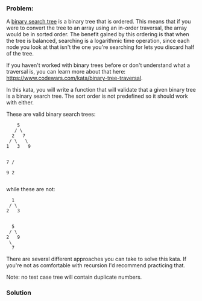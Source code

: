 ### Problem:
<p>A <a href="https://en.wikipedia.org/wiki/Binary_search_tree" target="_blank">binary search tree</a> is a binary tree that is ordered. This means that if you were to convert the tree to an array using an in-order traversal, the array would be in sorted order. The benefit gained by this ordering is that when the tree is balanced, searching is a logarithmic time operation, since each node you look at that isn&apos;t the one you&apos;re searching for lets you discard half of the tree.</p>
<p>If you haven&apos;t worked with binary trees before or don&apos;t understand what a traversal is, you can learn more about that here: <a href="https://www.codewars.com/kata/binary-tree-traversal" target="_blank">https://www.codewars.com/kata/binary-tree-traversal</a>.</p>
<p>In this kata, you will write a function that will validate that a given binary tree is a binary search tree. The sort order is not predefined so it should work with either.</p>
<p>These are valid binary search trees:</p>
<pre><code>    5
   / \
  2   7
 / \   \
1   3   9


  7
 / \
9   2</code></pre><p>while these are not:</p>
<pre><code>  1
 / \
2   3


  5
 / \
2   9
 \
  7</code></pre><p>There are several different approaches you can take to solve this kata. If you&apos;re not as comfortable with recursion I&apos;d recommend practicing that.</p>
<p>Note: no test case tree will contain duplicate numbers.</p>

### Solution